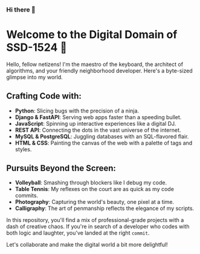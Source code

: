 ### Hi there 👋
# Welcome to the Digital Domain of SSD-1524 🚀

Hello, fellow netizens! I'm the maestro of the keyboard, the architect of algorithms, and your friendly neighborhood developer. Here's a byte-sized glimpse into my world.

## Crafting Code with:
- **Python**: Slicing bugs with the precision of a ninja.
- **Django & FastAPI**: Serving web apps faster than a speeding bullet.
- **JavaScript**: Spinning up interactive experiences like a digital DJ.
- **REST API**: Connecting the dots in the vast universe of the internet.
- **MySQL & PostgreSQL**: Juggling databases with an SQL-flavored flair.
- **HTML & CSS**: Painting the canvas of the web with a palette of tags and styles.

## Pursuits Beyond the Screen:
- **Volleyball**: Smashing through blockers like I debug my code.
- **Table Tennis**: My reflexes on the court are as quick as my code commits.
- **Photography**: Capturing the world's beauty, one pixel at a time.
- **Calligraphy**: The art of penmanship reflects the elegance of my scripts.

In this repository, you'll find a mix of professional-grade projects with a dash of creative chaos. If you're in search of a developer who codes with both logic and laughter, you've landed at the right `commit`.

Let's collaborate and make the digital world a bit more delightful!


<!--
**ssd-1524/ssd-1524** is a ✨ _special_ ✨ repository because its `README.md` (this file) appears on your GitHub profile.

Here are some ideas to get you started:

- 🔭 I’m currently working on ...
- 🌱 I’m currently learning ...
- 👯 I’m looking to collaborate on ...
- 🤔 I’m looking for help with ...
- 💬 Ask me about ...
- 📫 How to reach me: ...
- 😄 Pronouns: ...
- ⚡ Fun fact: ...
-->

